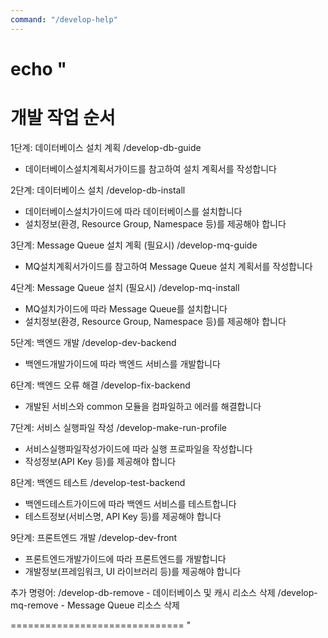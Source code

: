 ```yaml
---
command: "/develop-help"
---
```


echo "
==============================
개발 작업 순서
==============================

1단계: 데이터베이스 설치 계획
/develop-db-guide
- 데이터베이스설치계획서가이드를 참고하여 설치 계획서를 작성합니다

2단계: 데이터베이스 설치
/develop-db-install
- 데이터베이스설치가이드에 따라 데이터베이스를 설치합니다
- 설치정보(환경, Resource Group, Namespace 등)를 제공해야 합니다

3단계: Message Queue 설치 계획 (필요시)
/develop-mq-guide
- MQ설치계획서가이드를 참고하여 Message Queue 설치 계획서를 작성합니다

4단계: Message Queue 설치 (필요시)
/develop-mq-install
- MQ설치가이드에 따라 Message Queue를 설치합니다
- 설치정보(환경, Resource Group, Namespace 등)를 제공해야 합니다

5단계: 백엔드 개발
/develop-dev-backend
- 백엔드개발가이드에 따라 백엔드 서비스를 개발합니다

6단계: 백엔드 오류 해결
/develop-fix-backend
- 개발된 서비스와 common 모듈을 컴파일하고 에러를 해결합니다

7단계: 서비스 실행파일 작성
/develop-make-run-profile
- 서비스실행파일작성가이드에 따라 실행 프로파일을 작성합니다
- 작성정보(API Key 등)를 제공해야 합니다

8단계: 백엔드 테스트
/develop-test-backend
- 백엔드테스트가이드에 따라 백엔드 서비스를 테스트합니다
- 테스트정보(서비스명, API Key 등)를 제공해야 합니다

9단계: 프론트엔드 개발
/develop-dev-front
- 프론트엔드개발가이드에 따라 프론트엔드를 개발합니다
- 개발정보(프레임워크, UI 라이브러리 등)를 제공해야 합니다

추가 명령어:
/develop-db-remove     - 데이터베이스 및 캐시 리소스 삭제
/develop-mq-remove     - Message Queue 리소스 삭제

==============================
"